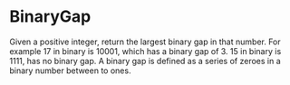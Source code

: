 # BinaryGap
Given a positive integer, return the largest binary gap in that number.  For example 17 in binary is 10001, which has a binary gap of 3.  15 in binary is 1111, has no binary gap.  A binary gap is defined as a series of zeroes in a binary number between to ones.
